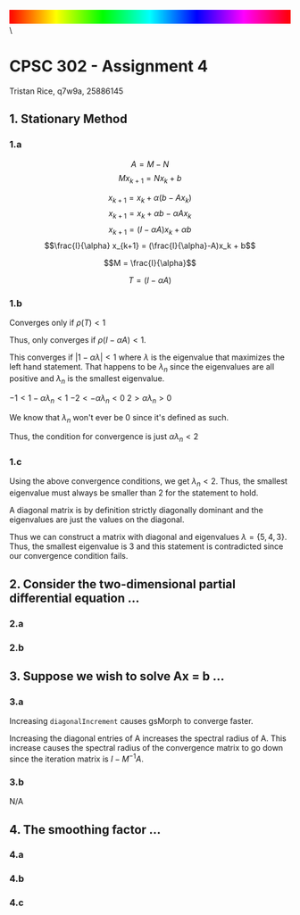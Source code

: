 ![](../rainbow.png)\


# CPSC 302 - Assignment 4

Tristan Rice, q7w9a, 25886145

## 1. Stationary Method

### 1.a

$$A=M-N$$
$$Mx_{k+1} = Nx_k + b$$

$$x_{k+1} = x_k + \alpha (b-Ax_k)$$
$$x_{k+1} = x_k + \alpha b - \alpha Ax_k$$
$$x_{k+1} = (I-\alpha A)x_k + \alpha b$$
$$\frac{I}{\alpha} x_{k+1} = (\frac{I}{\alpha}-A)x_k + b$$

$$M = \frac{I}{\alpha}$$

$$T = (I-\alpha A)$$

### 1.b

Converges only if $\rho(T) < 1$

Thus, only converges if $\rho(I-\alpha A) < 1$.

This converges if $|1-\alpha \lambda| < 1$ where $\lambda$ is the eigenvalue
that maximizes the left hand statement. That happens to be $\lambda _n$ since the
eigenvalues are all positive and $\lambda _n$ is the smallest eigenvalue.

$-1 < 1-\alpha \lambda _n < 1$
$-2 < -\alpha \lambda _n < 0$
$2 > \alpha \lambda _n > 0$

We know that $\lambda _n$ won't ever be 0 since it's defined as such.

Thus, the condition for convergence is just $\alpha \lambda _n < 2$

### 1.c

Using the above convergence conditions, we get $\lambda _n < 2$. Thus, the
smallest eigenvalue must always be smaller than $2$ for the statement to hold.

A diagonal matrix is by definition strictly diagonally dominant and the
eigenvalues are just the values on the diagonal.

Thus we can construct a matrix with diagonal and eigenvalues
$\lambda = \{5,4,3\}$. Thus, the smallest eigenvalue is $3$ and this statement
is contradicted since our convergence condition fails.

## 2. Consider the two-dimensional partial differential equation ...

### 2.a

### 2.b

## 3. Suppose we wish to solve Ax = b ...

### 3.a

Increasing `diagonalIncrement` causes gsMorph to converge faster.

Increasing the diagonal entries of A increases the spectral radius of A. This
increase causes the spectral radius of the convergence matrix to go down since
the iteration matrix is $I - M^{-1}A$.

### 3.b

N/A

## 4. The smoothing factor ...

### 4.a

### 4.b

### 4.c

